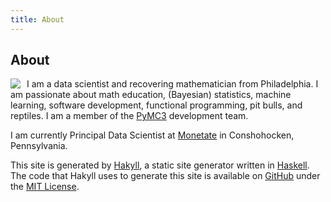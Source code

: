 ```yaml
---
title: About
---
```


About
-----

<img src="/resources/img/face.png" class="img-rounded" style="float:left;margin:0 10px 0 0;" />

I am a data scientist and recovering mathematician from Philadelphia. I am passionate about math education, (Bayesian) statistics, machine learning, software development, functional programming, pit bulls, and reptiles.  I am a member of the [PyMC3](http://pymc-devs.github.io/pymc3/) development team.

I am currently Principal Data Scientist at [Monetate](http://www.monetate.com) in Conshohocken, Pennsylvania.

This site is generated by [Hakyll](http://jaspervdj.be/hakyll/), a static site generator written in [Haskell](http://www.haskell.org).  The code that Hakyll uses to generate this site is available on [GitHub](http://www.github.com/AustinRochford/blog) under the [MIT License](http://opensource.org/licenses/MIT).

